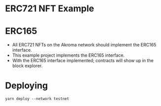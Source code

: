 # ERC721 NFT Example
# ERC165

- All ERC721 NFTs on the Akroma network should implement the ERC165 interface. 
- This example project implements the ERC165 interface.
- With the ERC165 interface implemented; contracts will show up in the block explorer.

# Deploying

`yarn deploy --network testnet`